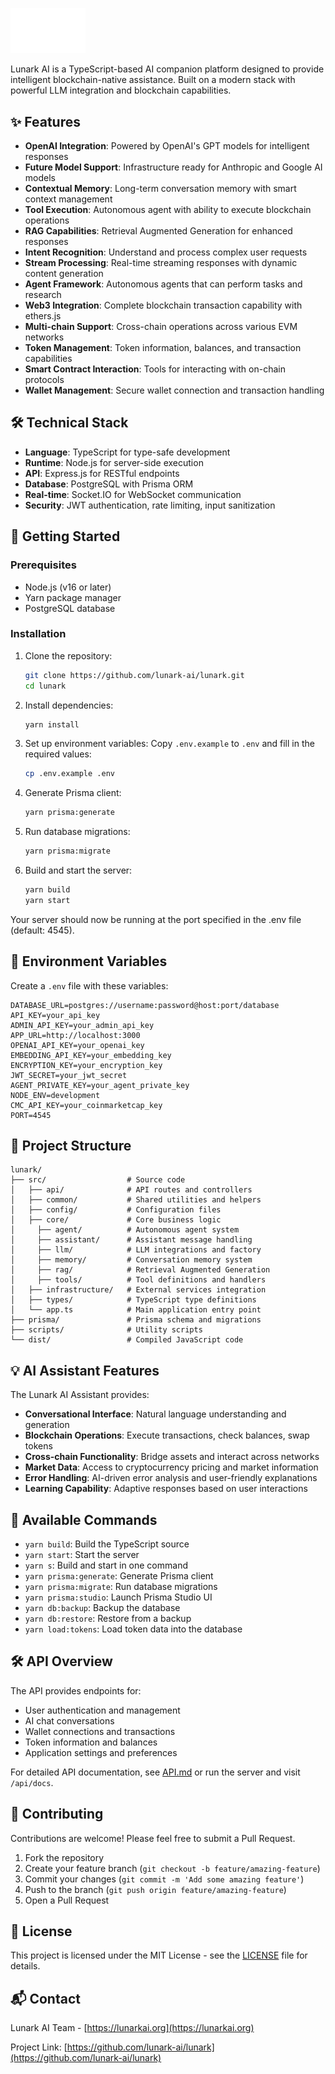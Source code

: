 <p align="left">
  <img src="https://raw.githubusercontent.com/lunark-ai/lunark-web/main/public/images/icons/icon-light.svg" alt="Lunark AI Logo" width="120" />
</p>

Lunark AI is a TypeScript-based AI companion platform designed to provide intelligent blockchain-native assistance. Built on a modern stack with powerful LLM integration and blockchain capabilities.

## ✨ Features

- **OpenAI Integration**: Powered by OpenAI's GPT models for intelligent responses
- **Future Model Support**: Infrastructure ready for Anthropic and Google AI models
- **Contextual Memory**: Long-term conversation memory with smart context management
- **Tool Execution**: Autonomous agent with ability to execute blockchain operations
- **RAG Capabilities**: Retrieval Augmented Generation for enhanced responses
- **Intent Recognition**: Understand and process complex user requests
- **Stream Processing**: Real-time streaming responses with dynamic content generation
- **Agent Framework**: Autonomous agents that can perform tasks and research
- **Web3 Integration**: Complete blockchain transaction capability with ethers.js
- **Multi-chain Support**: Cross-chain operations across various EVM networks
- **Token Management**: Token information, balances, and transaction capabilities
- **Smart Contract Interaction**: Tools for interacting with on-chain protocols
- **Wallet Management**: Secure wallet connection and transaction handling

## 🛠️ Technical Stack

- **Language**: TypeScript for type-safe development
- **Runtime**: Node.js for server-side execution
- **API**: Express.js for RESTful endpoints
- **Database**: PostgreSQL with Prisma ORM
- **Real-time**: Socket.IO for WebSocket communication
- **Security**: JWT authentication, rate limiting, input sanitization

## 🚀 Getting Started

### Prerequisites

- Node.js (v16 or later)
- Yarn package manager
- PostgreSQL database

### Installation

1. Clone the repository:
   ```bash
   git clone https://github.com/lunark-ai/lunark.git
   cd lunark
   ```

2. Install dependencies:
   ```bash
   yarn install
   ```

3. Set up environment variables:
   Copy `.env.example` to `.env` and fill in the required values:
   ```bash
   cp .env.example .env
   ```

4. Generate Prisma client:
   ```bash
   yarn prisma:generate
   ```

5. Run database migrations:
   ```bash
   yarn prisma:migrate
   ```

6. Build and start the server:
   ```bash
   yarn build
   yarn start
   ```

Your server should now be running at the port specified in the .env file (default: 4545).

## 🔧 Environment Variables

Create a `.env` file with these variables:

```
DATABASE_URL=postgres://username:password@host:port/database
API_KEY=your_api_key
ADMIN_API_KEY=your_admin_api_key
APP_URL=http://localhost:3000
OPENAI_API_KEY=your_openai_key
EMBEDDING_API_KEY=your_embedding_key
ENCRYPTION_KEY=your_encryption_key
JWT_SECRET=your_jwt_secret
AGENT_PRIVATE_KEY=your_agent_private_key
NODE_ENV=development
CMC_API_KEY=your_coinmarketcap_key
PORT=4545
```

## 📖 Project Structure

```
lunark/
├── src/                  # Source code
│   ├── api/              # API routes and controllers
│   ├── common/           # Shared utilities and helpers
│   ├── config/           # Configuration files
│   ├── core/             # Core business logic
│     ├── agent/          # Autonomous agent system
│     ├── assistant/      # Assistant message handling
│     ├── llm/            # LLM integrations and factory
│     ├── memory/         # Conversation memory system
│     ├── rag/            # Retrieval Augmented Generation
│     ├── tools/          # Tool definitions and handlers
│   ├── infrastructure/   # External services integration
│   ├── types/            # TypeScript type definitions
│   └── app.ts            # Main application entry point
├── prisma/               # Prisma schema and migrations
├── scripts/              # Utility scripts
└── dist/                 # Compiled JavaScript code
```

## 💡 AI Assistant Features

The Lunark AI Assistant provides:

- **Conversational Interface**: Natural language understanding and generation
- **Blockchain Operations**: Execute transactions, check balances, swap tokens
- **Cross-chain Functionality**: Bridge assets and interact across networks
- **Market Data**: Access to cryptocurrency pricing and market information
- **Error Handling**: AI-driven error analysis and user-friendly explanations
- **Learning Capability**: Adaptive responses based on user interactions

## 📝 Available Commands

- `yarn build`: Build the TypeScript source
- `yarn start`: Start the server
- `yarn s`: Build and start in one command
- `yarn prisma:generate`: Generate Prisma client
- `yarn prisma:migrate`: Run database migrations
- `yarn prisma:studio`: Launch Prisma Studio UI
- `yarn db:backup`: Backup the database
- `yarn db:restore`: Restore from a backup
- `yarn load:tokens`: Load token data into the database

## 🛠️ API Overview

The API provides endpoints for:

- User authentication and management
- AI chat conversations
- Wallet connections and transactions
- Token information and balances
- Application settings and preferences

For detailed API documentation, see [API.md](API.md) or run the server and visit `/api/docs`.

## 🤝 Contributing

Contributions are welcome! Please feel free to submit a Pull Request.

1. Fork the repository
2. Create your feature branch (`git checkout -b feature/amazing-feature`)
3. Commit your changes (`git commit -m 'Add some amazing feature'`)
4. Push to the branch (`git push origin feature/amazing-feature`)
5. Open a Pull Request

## 📄 License

This project is licensed under the MIT License - see the [LICENSE](LICENSE) file for details.

## 📬 Contact

Lunark AI Team - [https://lunarkai.org](https://lunarkai.org)

Project Link: [https://github.com/lunark-ai/lunark](https://github.com/lunark-ai/lunark) 